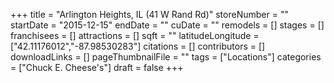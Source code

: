 +++
title = "Arlington Heights, IL (41 W Rand Rd)"
storeNumber = ""
startDate = "2015-12-15"
endDate = ""
cuDate = ""
remodels = []
stages = []
franchisees = []
attractions = []
sqft = ""
latitudeLongitude = ["42.11176012","-87.98530283"]
citations = []
contributors = []
downloadLinks = []
pageThumbnailFile = ""
tags = ["Locations"]
categories = ["Chuck E. Cheese's"]
draft = false
+++
